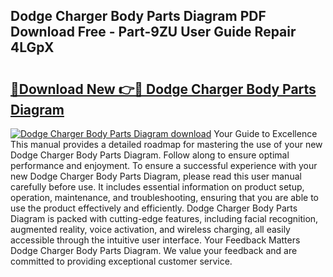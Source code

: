 ## Dodge Charger Body Parts Diagram PDF Download Free - Part-9ZU User Guide Repair 4LGpX

# <h2><a href="http://dfmmffx.blite.top/?on=Dodge+Charger+Body+Parts+Diagram">🔗Download New 👉🔴 Dodge Charger Body Parts Diagram</a></h2>

[![Dodge Charger Body Parts Diagram download](https://i.imgur.com/lujVjoI.png)](http://dfmmffx.blite.top/?on=Dodge+Charger+Body+Parts+Diagram)
Your Guide to Excellence This manual provides a detailed roadmap for mastering the use of your new Dodge Charger Body Parts Diagram. Follow along to ensure optimal performance and enjoyment. To ensure a successful experience with your new Dodge Charger Body Parts Diagram, please read this user manual carefully before use. It includes essential information on product setup, operation, maintenance, and troubleshooting, ensuring that you are able to use the product effectively and efficiently. Dodge Charger Body Parts Diagram is packed with cutting-edge features, including facial recognition, augmented reality, voice activation, and wireless charging, all easily accessible through the intuitive user interface. Your Feedback Matters Dodge Charger Body Parts Diagram. We value your feedback and are committed to providing exceptional customer service.
